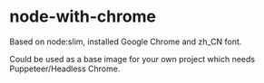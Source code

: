 # node-with-chrome

Based on node:slim, installed Google Chrome and zh_CN font.

Could be used as a base image for your own project which needs Puppeteer/Headless Chrome.
